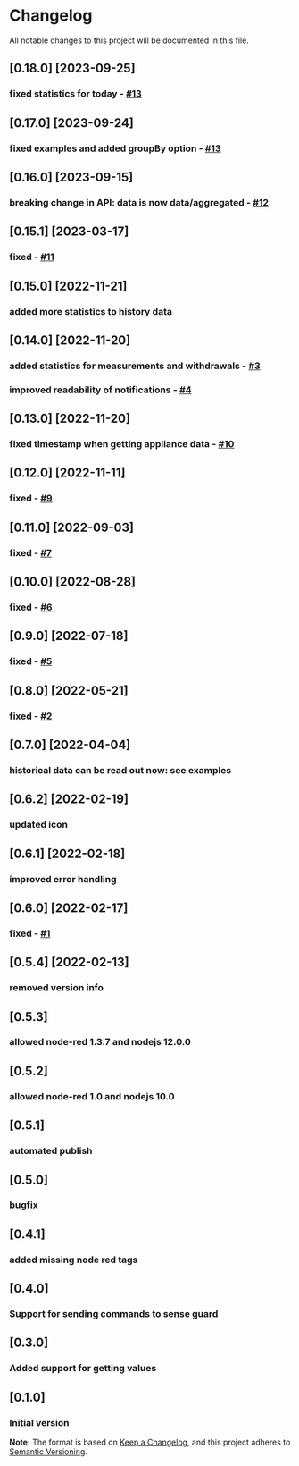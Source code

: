 # Changelog
All notable changes to this project will be documented in this file.

## [0.18.0] [2023-09-25]
### fixed statistics for today - [#13](https://github.com/windkh/node-red-contrib-grohe-sense/issues/13) 

## [0.17.0] [2023-09-24]
### fixed examples and added groupBy option - [#13](https://github.com/windkh/node-red-contrib-grohe-sense/issues/13) 

## [0.16.0] [2023-09-15]
### breaking change in API: data is now data/aggregated - [#12](https://github.com/windkh/node-red-contrib-grohe-sense/issues/12) 

## [0.15.1] [2023-03-17]
### fixed - [#11](https://github.com/windkh/node-red-contrib-grohe-sense/issues/11) 

## [0.15.0] [2022-11-21]
### added more statistics to history data

## [0.14.0] [2022-11-20]
### added statistics for measurements and withdrawals - [#3](https://github.com/windkh/node-red-contrib-grohe-sense/issues/3) 
### improved readability of notifications - [#4](https://github.com/windkh/node-red-contrib-grohe-sense/issues/4) 

## [0.13.0] [2022-11-20]
### fixed timestamp when getting appliance data - [#10](https://github.com/windkh/node-red-contrib-grohe-sense/issues/10) 

## [0.12.0] [2022-11-11]
### fixed - [#9](https://github.com/windkh/node-red-contrib-grohe-sense/issues/9) 

## [0.11.0] [2022-09-03]
### fixed - [#7](https://github.com/windkh/node-red-contrib-grohe-sense/issues/7) 

## [0.10.0] [2022-08-28]
### fixed - [#6](https://github.com/windkh/node-red-contrib-grohe-sense/issues/6) 

## [0.9.0] [2022-07-18]
### fixed - [#5](https://github.com/windkh/node-red-contrib-grohe-sense/issues/5) 

## [0.8.0] [2022-05-21]
### fixed - [#2](https://github.com/windkh/node-red-contrib-grohe-sense/issues/2) 

## [0.7.0] [2022-04-04]
### historical data can be read out now: see examples

## [0.6.2] [2022-02-19]
### updated icon

## [0.6.1] [2022-02-18]
### improved error handling

## [0.6.0] [2022-02-17]
### fixed - [#1](https://github.com/windkh/node-red-contrib-grohe-sense/issues/1) 

## [0.5.4] [2022-02-13]
### removed version info

## [0.5.3]
### allowed node-red 1.3.7 and nodejs 12.0.0

## [0.5.2]
### allowed node-red 1.0 and nodejs 10.0

## [0.5.1]
### automated publish

## [0.5.0]
### bugfix

## [0.4.1]
### added missing node red tags

## [0.4.0]
### Support for sending commands to sense guard

## [0.3.0]
### Added support for getting values

## [0.1.0]
### Initial version

**Note:** The format is based on [Keep a Changelog](https://keepachangelog.com/en/1.0.0/), and this project adheres to [Semantic Versioning](https://semver.org/spec/v2.0.0.html).
